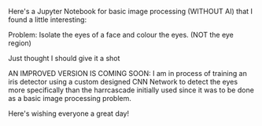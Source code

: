 
Here's a Jupyter Notebook for basic image processing (WITHOUT AI) that I found a little interesting:

Problem: Isolate the eyes of a face and colour the eyes. (NOT the eye region) 

Just thought I should give it a shot 

AN IMPROVED VERSION IS COMING SOON:
  I am in process of training an iris detector using a custom designed CNN Network to detect the eyes more specifically than
  the harrcascade initially used since it was to be done as a basic image processing problem. 

Here's wishing everyone a great day! 


